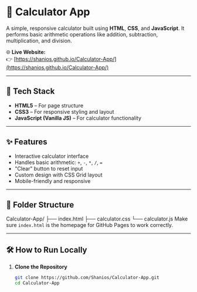 # 🧮 Calculator App

A simple, responsive calculator built using **HTML**, **CSS**, and **JavaScript**. It performs basic arithmetic operations like addition, subtraction, multiplication, and division.

🌐 **Live Website:**  
👉 [https://shanios.github.io/Calculator-App/](https://shanios.github.io/Calculator-App/)

---

## 🚀 Tech Stack

- **HTML5** – For page structure  
- **CSS3** – For responsive styling and layout  
- **JavaScript (Vanilla JS)** – For calculator functionality  

---

## ✨ Features

- Interactive calculator interface  
- Handles basic arithmetic: `+`, `-`, `*`, `/`, `=`  
- "Clear" button to reset input  
- Custom design with CSS Grid layout  
- Mobile-friendly and responsive

---

## 📂 Folder Structure
Calculator-App/
├── index.html
├── calculator.css
└── calculator.js
 Make sure `index.html` is the homepage for GitHub Pages to work correctly.

---

## 🛠️ How to Run Locally

1. **Clone the Repository**
   ```bash
   git clone https://github.com/Shanios/Calculator-App.git
   cd Calculator-App
